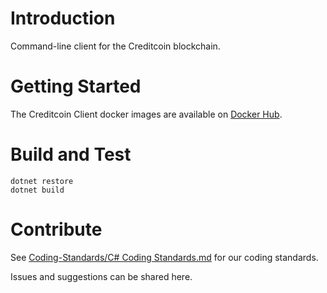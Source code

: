 # Introduction 
Command-line client for the Creditcoin blockchain. 

# Getting Started
The Creditcoin Client docker images are available on [Docker Hub](https://hub.docker.com/r/gluwa/creditcoin-client).

# Build and Test
```
dotnet restore
dotnet build
```

# Contribute
See [Coding-Standards/C# Coding Standards.md](https://github.com/gluwa/Coding-Standards/blob/main/C%23%20Coding%20Standards.md) for our coding standards.

Issues and suggestions can be shared here.
